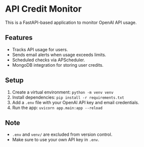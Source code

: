 # API Credit Monitor

This is a FastAPI-based application to monitor OpenAI API usage.  

## Features
- Tracks API usage for users.
- Sends email alerts when usage exceeds limits.
- Scheduled checks via APScheduler.
- MongoDB integration for storing user credits.

## Setup
1. Create a virtual environment: `python -m venv venv`
2. Install dependencies: `pip install -r requirements.txt`
3. Add a `.env` file with your OpenAI API key and email credentials.
4. Run the app: `uvicorn app.main:app --reload`

## Note
- `.env` and `venv/` are excluded from version control.
- Make sure to use your own API key in `.env`.
